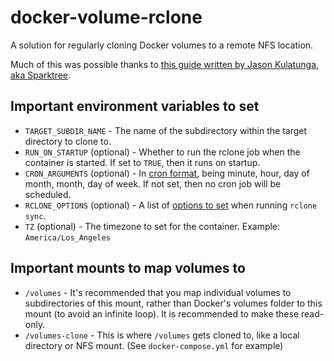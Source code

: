 # docker-volume-rclone
A solution for regularly cloning Docker volumes to a remote NFS location.

Much of this was possible thanks to [this guide written by Jason Kulatunga, aka Sparktree](https://blog.thesparktree.com/cron-in-docker).

## Important environment variables to set
- `TARGET_SUBDIR_NAME` - The name of the subdirectory within the target directory to clone to.
- `RUN_ON_STARTUP` (optional) - Whether to run the rclone job when the container is started. If set to `TRUE`, then it runs on startup.
- `CRON_ARGUMENTS` (optional) - In [cron format](https://www.ibm.com/docs/en/db2-as-a-service?topic=task-unix-cron-format), being minute, hour, day of month, month, day of week. If not set, then no cron job will be scheduled.
- `RCLONE_OPTIONS` (optional) - A list of [options to set](https://rclone.org/commands/rclone_sync/#options) when running `rclone sync`.
- `TZ` (optional) - The timezone to set for the container. Example: `America/Los_Angeles`

## Important mounts to map volumes to
- `/volumes` - It's recommended that you map individual volumes to subdirectories of this mount, rather than Docker's volumes folder to this mount (to avoid an infinite loop). It is recommended to make these read-only.
- `/volumes-clone` - This is where `/volumes` gets cloned to, like a local directory or NFS mount. (See `docker-compose.yml` for example)
